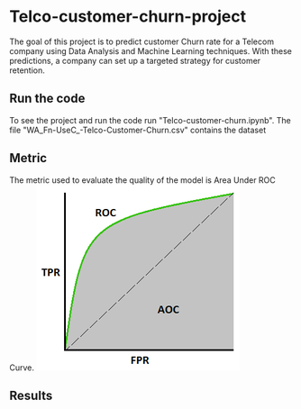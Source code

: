 # Telco-customer-churn-project

The goal of this project is to predict customer Churn rate for a Telecom company using Data Analysis and Machine Learning techniques. With these predictions, a company can set up a targeted strategy for customer retention.

## Run the code
To see the project and run the code run "Telco-customer-churn.ipynb".
The file "WA_Fn-UseC_-Telco-Customer-Churn.csv" contains the dataset
## Metric
The metric used to evaluate the quality of the model is Area Under ROC Curve.
<img src="AUC.png">
## Results
